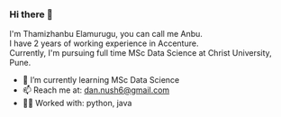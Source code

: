 ### Hi there 👋

I'm Thamizhanbu Elamurugu, you can call me Anbu.  
I have 2 years of working experience in Accenture.  
Currently, I'm pursuing full time MSc Data Science at Christ University, Pune.

<!--
**danush02/danush02** is a ✨ _special_ ✨ repository because its `README.md` (this file) appears on your GitHub profile.

Here are some ideas to get you started:-->

- 🌱 I’m currently learning MSc Data Science
- 📫 Reach me at: dan.nush6@gmail.com
- 🧑‍💻 Worked with: python, java
